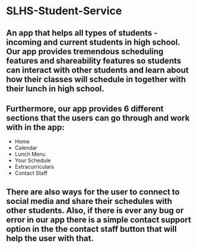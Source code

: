 # SLHS-Student-Service
## An app that helps all types of students - incoming and current students in high school. Our app provides tremendous scheduling features and shareability features so students can interact with other students and learn about how their classes will schedule in together with their lunch in high school. 
## Furthermore, our app provides 6 different sections that the users can go through and work with in the app: 
* Home 
* Calendar 
* Lunch Menu
* Your Schedule 
* Extracurriculars 
* Contact Staff 

## There are also ways for the user to connect to social media and share their schedules with other students. Also, if there is ever any bug or error in our app there is a simple contact support option in the the contact staff button that will help the user with that. 
